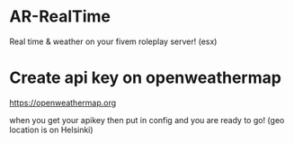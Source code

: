 
# AR-RealTime
Real time &amp; weather on your fivem roleplay server! (esx)

# Create api key on openweathermap

https://openweathermap.org

when you get your apikey then put in config and you are ready to go! 
(geo location is on Helsinki)
